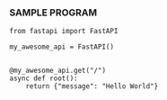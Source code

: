 ### SAMPLE PROGRAM 

    from fastapi import FastAPI
    
    my_awesome_api = FastAPI()
    
    
    @my_awesome_api.get("/")
    async def root():
        return {"message": "Hello World"}